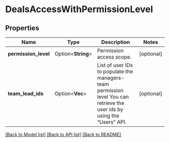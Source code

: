 # DealsAccessWithPermissionLevel

## Properties

Name | Type | Description | Notes
------------ | ------------- | ------------- | -------------
**permission_level** | Option<**String**> | Permission access scope. | [optional]
**team_lead_ids** | Option<**Vec<String>**> | List of user IDs to populate the managers-team permission level  You can retrieve the user ids by using the “Users” API. | [optional]

[[Back to Model list]](../README.md#documentation-for-models) [[Back to API list]](../README.md#documentation-for-api-endpoints) [[Back to README]](../README.md)


